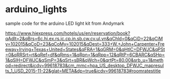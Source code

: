 # arduino_lights
sample code for the arduino LED light kit from Andymark


https://www.hiexpress.com/hotels/us/en/reservation/book?qAdlt=2&qBrs=6c.hi.ex.rs.ic.cp.in.sb.cw.cv.ul.vn&qChld=0&qCiD=22&qCiMy=102015&qCoD=23&qCoMy=102015&qDest=333+W.+John+Carpenter+Freeway+Irving+Texas+United+States&qFRA=1&qGRM=0&qHtlC=DFWJC&qPSt=0&qRRSrt=rt&qRef=df&qRms=1&qRpn=1&qRpp=12&qRtP=6CBARC&qSHp=1&qSlH=DFWJC&qSmP=3&qSrt=sBR&qWch=0&qrtPt=80.00&srb_u=1&method=redirect&icdv=99618783&cm_mmc=hpa_US_desktop_DFWJC_mapresults_1_USD_2015-11-22&glat=META&dp=true&icdv=99618783#roomratestitle

